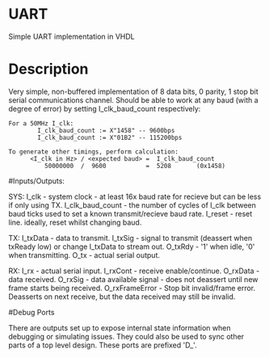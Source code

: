# UART
Simple UART implementation in VHDL

# Description

Very simple, non-buffered implementation of 8 data bits, 0 parity, 1 stop bit serial communications channel. Should be able to work at any baud (with a degree of error) by setting I_clk_baud_count respectively:

    For a 50MHz I_clk:
            I_clk_baud_count := X"1458" -- 9600bps
            I_clk_baud_count := X"01B2" -- 115200bps

    To generate other timings, perform calculation:
          <I_clk in Hz> / <expected baud> =  I_clk_baud_count
              50000000  /  9600           =  5208       (0x1458)
 
#Inputs/Outputs:

   SYS:
    I_clk            - system clock - at least 16x baud rate for recieve
                       but can be less if only using TX.
    I_clk_baud_count - the number of cycles of I_clk between baud ticks
                       used to set a known transmit/recieve baud rate.
    I_reset          - reset line. ideally, reset whilst changing baud.

   TX:
    I_txData   - data to transmit.
    I_txSig    - signal to transmit (deassert when txReady low) or
                 change I_txData to stream out.
    O_txRdy    - '1' when idle, '0' when transmitting.
    O_tx       - actual serial output.

   RX:
    I_rx           - actual serial input.
    I_rxCont       - receive enable/continue.
    O_rxData       - data received.
    O_rxSig        - data available signal - does not deassert until new
                     frame starts being received.
    O_rxFrameError - Stop bit invalid/frame error. Deasserts on next receive,
                     but the data received may still be invalid.

#Debug Ports

There are outputs set up to expose internal state information when debugging or simulating issues. They could also be used to sync other parts of a top level design. These ports are prefixed 'D_'.